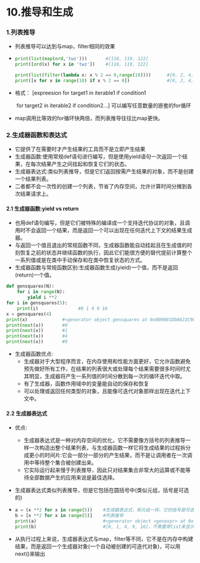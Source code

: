 # 10.推导和生成

### 1.列表推导

- 列表推导可以达到与map，filter相同的效果

- ```python
  print(list(map(ord,'twz')))       #[116, 119, 122]
  print([ord(x) for x in 'twz'])    #[116, 119, 122]
  
  print(list(filter(lambda x: x % 2 == 0,range(10))))      #[0, 2, 4, 6, 8]
  print([x for x in range(10) if x % 2 == 0])              #[0, 2, 4, 6, 8]
  ```

- 格式：  [expreesion for target1 in iterable1 if condition1

  ​                                    for target2 in iterable2 if condition2...]  可以编写任意数量的嵌套的for循环

- map调用比等效的for循环快两倍，而列表推导往往比map更快。

### 2.生成器函数和表达式

- 它提供了在需要时才产生结果的工具而不是立即产生结果
- 生成器函数:使用常规def语句进行编写，但是使用yield语句一次返回一个结果，在每次结果产生之间挂起和恢复它们的状态。
- 生成器表达式:类似列表推导，但是它们返回按需产生结果的对象，而不是创建一个结果列表。
- 二者都不会一次性的创建一个列表，节省了内存空间，允许计算时间分摊到各次结果请求上。

#### 2.1 生成器函数:yield vs return

- 也用def语句编写，但是它们被特殊的编译成一个支持迭代协议的对象，且调用时不会返回一个结果，而是返回一个可以出现在任何迭代上下文的结果生成器。
- 与返回一个值且退出的常规函数不同，生成器函数能自动挂起且在生成值的时刻恢复之前的状态并继续函数的执行，因此它们能很方便的替代提前计算整个一系列值或是在类中手动保存和在类中恢复状态的方式。
- 生成器函数与常规函数区别:生成器函数生成(yield)一个值，而不是返回(return)一个值。

```python
def gensquares(N):
    for i in range(N):
        yield i **2
for i in gensquares(5):
    print(i)               #0 1 4 9 16
x = gensquares(4)
print(x)             #<generator object gensquares at 0x000001DDA622C9E0>
print(next(x))       #0
print(next(x))       #1
print(next(x))       #4
print(next(x))       #9
```

- 生成器函数优点:
  - 生成器对于大型程序而言，在内存使用和性能方面更好，它允许函数避免预先做好所有工作，在结果的列表很大或处理每个结果需要很多时间时尤其明显，生成器将产生一系列值的时间分散到每一次的循环迭代中取。
  - 有了生成器，函数作用域中的变量能自动的保存和恢复
  - 可以处理或返回任何类型的对象，且能像可迭代对象那样出现在迭代上下文中。

#### 2.2 生成器表达式 

- 优点:

  - 生成器表达式是一种对内存空间的优化，它不需要像方括号的列表推导一样一次构造出整个结果列表，与生成器函数一样它将生成结果的过程拆分成更小的时间片:它会一部分一部分的产生结果，而不是让调用者在一次调用中等待整个集合被创建出来。
  - 它实际运行起来慢于列表推导，因此只对结果集合非常大的运算或不能等待全部数据产生的应用来说是最佳选择。

- 生成器表达式类似列表推导，但是它包括在圆括号中(类似元组，括号是可选的)

- ```python
  a = (x **2 for x in range(5))    #生成器表达式，和元组一样，它的括号是可选的
  b = [x **2 for x in range(5)]    #列表推导
  print(a)                         #<generator object <genexpr> at 0x00000118ACFA9660>
  print(b)                         #[0, 1, 4, 9, 16]，不需要用list来显示
  ```

- 从执行过程上来说，生成器表达式与map，filter等不同，它不是在内存中构建结果，而是返回一个生成器对象(一个自动被创建的可迭代对象)，可以用next()来输出